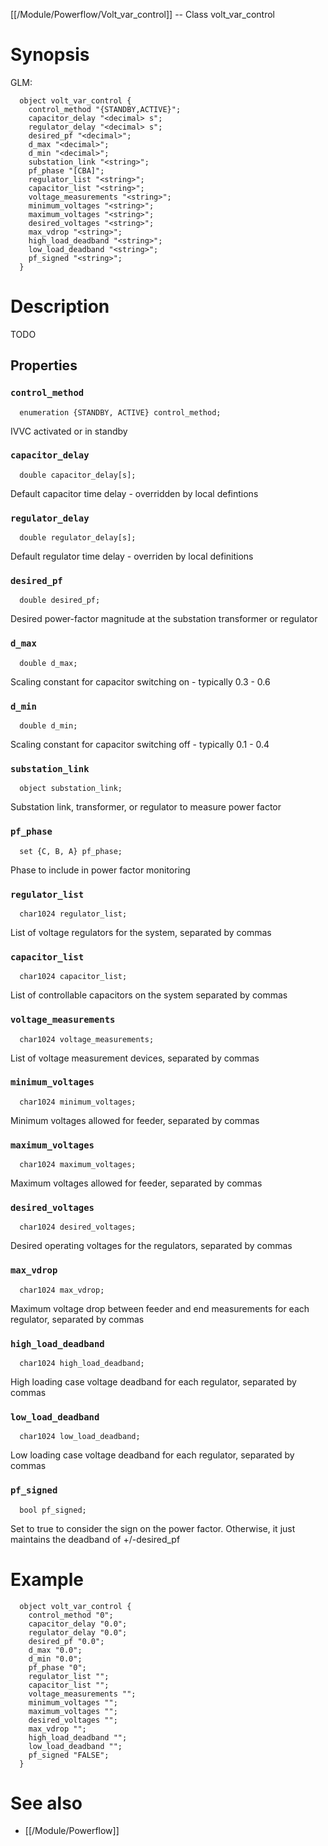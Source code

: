 [[/Module/Powerflow/Volt_var_control]] -- Class volt_var_control

# Synopsis
GLM:
~~~
  object volt_var_control {
    control_method "{STANDBY,ACTIVE}";
    capacitor_delay "<decimal> s";
    regulator_delay "<decimal> s";
    desired_pf "<decimal>";
    d_max "<decimal>";
    d_min "<decimal>";
    substation_link "<string>";
    pf_phase "[CBA]";
    regulator_list "<string>";
    capacitor_list "<string>";
    voltage_measurements "<string>";
    minimum_voltages "<string>";
    maximum_voltages "<string>";
    desired_voltages "<string>";
    max_vdrop "<string>";
    high_load_deadband "<string>";
    low_load_deadband "<string>";
    pf_signed "<string>";
  }
~~~

# Description

TODO

## Properties

### `control_method`
~~~
  enumeration {STANDBY, ACTIVE} control_method;
~~~

IVVC activated or in standby

### `capacitor_delay`
~~~
  double capacitor_delay[s];
~~~

Default capacitor time delay - overridden by local defintions

### `regulator_delay`
~~~
  double regulator_delay[s];
~~~

Default regulator time delay - overriden by local definitions

### `desired_pf`
~~~
  double desired_pf;
~~~

Desired power-factor magnitude at the substation transformer or regulator

### `d_max`
~~~
  double d_max;
~~~

Scaling constant for capacitor switching on - typically 0.3 - 0.6

### `d_min`
~~~
  double d_min;
~~~

Scaling constant for capacitor switching off - typically 0.1 - 0.4

### `substation_link`
~~~
  object substation_link;
~~~

Substation link, transformer, or regulator to measure power factor

### `pf_phase`
~~~
  set {C, B, A} pf_phase;
~~~

Phase to include in power factor monitoring

### `regulator_list`
~~~
  char1024 regulator_list;
~~~

List of voltage regulators for the system, separated by commas

### `capacitor_list`
~~~
  char1024 capacitor_list;
~~~

List of controllable capacitors on the system separated by commas

### `voltage_measurements`
~~~
  char1024 voltage_measurements;
~~~

List of voltage measurement devices, separated by commas

### `minimum_voltages`
~~~
  char1024 minimum_voltages;
~~~

Minimum voltages allowed for feeder, separated by commas

### `maximum_voltages`
~~~
  char1024 maximum_voltages;
~~~

Maximum voltages allowed for feeder, separated by commas

### `desired_voltages`
~~~
  char1024 desired_voltages;
~~~

Desired operating voltages for the regulators, separated by commas

### `max_vdrop`
~~~
  char1024 max_vdrop;
~~~

Maximum voltage drop between feeder and end measurements for each regulator, separated by commas

### `high_load_deadband`
~~~
  char1024 high_load_deadband;
~~~

High loading case voltage deadband for each regulator, separated by commas

### `low_load_deadband`
~~~
  char1024 low_load_deadband;
~~~

Low loading case voltage deadband for each regulator, separated by commas

### `pf_signed`
~~~
  bool pf_signed;
~~~

Set to true to consider the sign on the power factor.  Otherwise, it just maintains the deadband of +/-desired_pf

# Example

~~~
  object volt_var_control {
    control_method "0";
    capacitor_delay "0.0";
    regulator_delay "0.0";
    desired_pf "0.0";
    d_max "0.0";
    d_min "0.0";
    pf_phase "0";
    regulator_list "";
    capacitor_list "";
    voltage_measurements "";
    minimum_voltages "";
    maximum_voltages "";
    desired_voltages "";
    max_vdrop "";
    high_load_deadband "";
    low_load_deadband "";
    pf_signed "FALSE";
  }
~~~

# See also
* [[/Module/Powerflow]]

